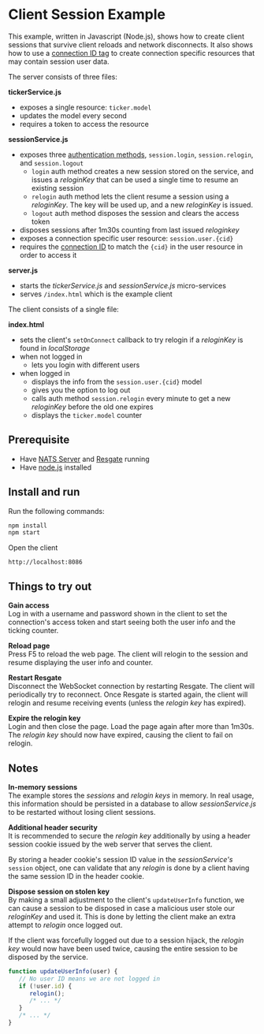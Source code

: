 # Client Session Example

This example, written in Javascript (Node.js), shows how to create client sessions that survive client reloads and network disconnects. It also shows how to use a [connection ID tag](../../docs/res-client-protocol.md#connection-id-tag) to create connection specific resources that may contain session user data.

The server consists of three files:

**tickerService.js**
* exposes a single resource: `ticker.model`
* updates the model every second
* requires a token to access the resource

**sessionService.js**
* exposes three [authentication methods](../../docs/res-service-protocol.md#auth-request), `session.login`, `session.relogin`, and `session.logout`
	* `login` auth method creates a new session stored on the service, and issues a *reloginKey* that can be used a single time to resume an existing session
	* `relogin` auth method lets the client resume a session using a *reloginKey*. The key will be used up, and a new *reloginKey* is issued.
	* `logout` auth method disposes the session and clears the access token
* disposes sessions after 1m30s counting from last issued *reloginkey*
* exposes a connection specific user resource: `session.user.{cid}`
* requires the [connection ID](../../docs/res-protocol.md#connection-ids) to match the `{cid}` in the user resource in order to access it

**server.js**
* starts the *tickerService.js* and *sessionService.js* micro-services
* serves `/index.html` which is the example client


The client consists of a single file:

**index.html**
* sets the client's `setOnConnect` callback to try relogin if a *reloginKey* is found in *localStorage*
* when not logged in
	* lets you login with different users
* when logged in
	* displays the info from the `session.user.{cid}` model
	* gives you the option to log out
	* calls auth method `session.relogin` every minute to get a new *reloginKey* before the old one expires
	* displays the `ticker.model` counter

## Prerequisite

* Have [NATS Server](https://nats.io/download/nats-io/gnatsd/) and [Resgate](https://github.com/resgateio/resgate) running
* Have [node.js](https://nodejs.org/en/download/) installed

## Install and run

Run the following commands:
```bash
npm install
npm start
```
Open the client
```
http://localhost:8086
```

## Things to try out

**Gain access**  
Log in with a username and password shown in the client to set the connection's access token and start seeing both the user info and the ticking counter.

**Reload page**  
Press F5 to reload the web page. The client will relogin to the session and resume displaying the user info and counter.

**Restart Resgate**  
Disconnect the WebSocket connection by restarting Resgate. The client will periodically try to reconnect. Once Resgate is started again, the client will relogin and resume receiving events (unless the *relogin key* has expired).

**Expire the relogin key**  
Login and then close the page. Load the page again after more than 1m30s. The *relogin key* should now have expired, causing the client to fail on relogin.

## Notes

**In-memory sessions**  
The example stores the *sessions* and *relogin keys* in memory. In real usage, this information should be persisted in a database to allow *sessionService.js* to be restarted without losing client sessions.

**Additional header security**  
It is recommended to secure the *relogin key* additionally by using a header session cookie issued by the web server that serves the client.

By storing a header cookie's session ID value in the *sessionService's* `session` object, one can validate that any *relogin* is done by a client having the same session ID in the header cookie.

**Dispose session on stolen key**  
By making a small adjustment to the client's `updateUserInfo` function, we can cause a session to be disposed in case a malicious user stole our *reloginKey* and used it. This is done by letting the client make an extra attempt to *relogin* once logged out.

If the client was forcefully logged out due to a session hijack, the *relogin key* would now have been used twice, causing the entire session to be disposed by the service.

```javascript
function updateUserInfo(user) {
   // No user ID means we are not logged in
   if (!user.id) {
      relogin();
      /* ... */
   }
   /* ... */
}
```